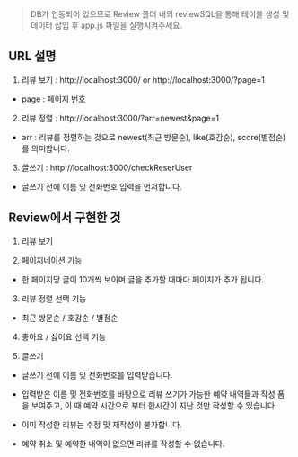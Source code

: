 > DB가 연동되어 있으므로 Review 폴더 내의 reviewSQL을 통해 테이블 생성 및 데이터 삽입 후 app.js 파일을 실행시켜주세요.

## URL 설명
1. 리뷰 보기 : http://localhost:3000/ or http://localhost:3000/?page=1
  - page : 페이지 번호
  
2. 리뷰 정렬 : http://localhost:3000/?arr=newest&page=1
  - arr : 리뷰를 정렬하는 것으로 newest(최근 방문순), like(호감순), score(별점순) 를 의미합니다.

3. 글쓰기 : http://localhost:3000/checkReserUser
  - 글쓰기 전에 이름 및 전화번호 입력을 먼저합니다.
  
## Review에서 구현한 것
1. 리뷰 보기

2. 페이지네이션 기능
  - 한 페이지당 글이 10개씩 보이며 글을 추가할 때마다 페이지가 추가 됩니다.
  
3. 리뷰 정렬 선택 기능
  - 최근 방문순 / 호감순 / 별점순

4. 좋아요 / 싫어요 선택 기능

5. 글쓰기
  - 글쓰기 전에 이름 및 전화번호를 입력받습니다.
  
  - 입력받은 이름 및 전화번호를 바탕으로 리뷰 쓰기가 가능한 예약 내역들과 작성 폼을 보여주고, 이 때 예약 시간으로 부터 한시간이 지난 것만 작성할 수 있습니다.
  
  - 이미 작성한 리뷰는 수정 및 재작성이 불가합니다.
  
  - 예약 취소 및 예약한 내역이 없으면 리뷰를 작성할 수 없습니다.
  
